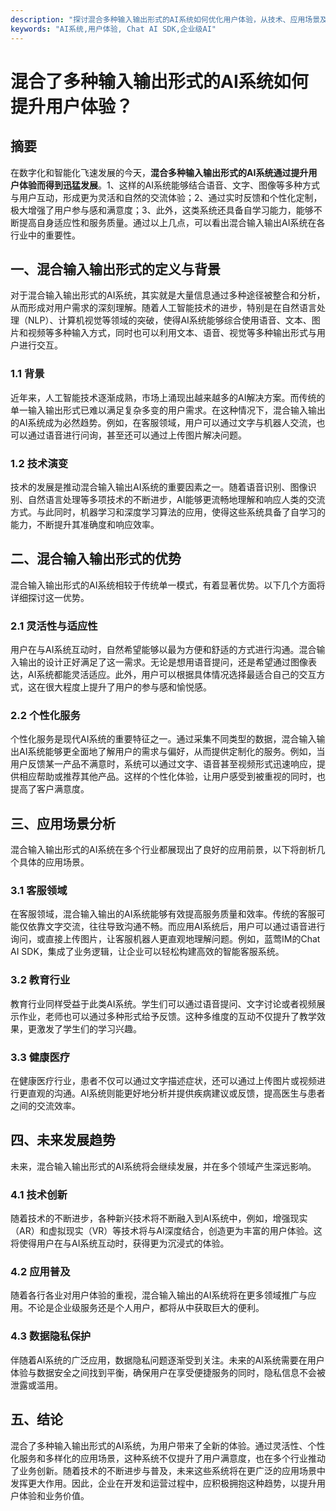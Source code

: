 ```yaml
---
description: "探讨混合多种输入输出形式的AI系统如何优化用户体验，从技术、应用场景及未来发展趋势进行分析。"
keywords: "AI系统,用户体验, Chat AI SDK,企业级AI"
---
```

# 混合了多种输入输出形式的AI系统如何提升用户体验？

## 摘要

在数字化和智能化飞速发展的今天，**混合多种输入输出形式的AI系统通过提升用户体验而得到迅猛发展**。1、这样的AI系统能够结合语音、文字、图像等多种方式与用户互动，形成更为灵活和自然的交流体验；2、通过实时反馈和个性化定制，极大增强了用户参与感和满意度；3、此外，这类系统还具备自学习能力，能够不断提高自身适应性和服务质量。通过以上几点，可以看出混合输入输出AI系统在各行业中的重要性。

## 一、混合输入输出形式的定义与背景

对于混合输入输出形式的AI系统，其实就是大量信息通过多种途径被整合和分析，从而形成对用户需求的深刻理解。随着人工智能技术的进步，特别是在自然语言处理（NLP）、计算机视觉等领域的突破，使得AI系统能够综合使用语音、文本、图片和视频等多种输入方式，同时也可以利用文本、语音、视觉等多种输出形式与用户进行交互。

### 1.1 背景

近年来，人工智能技术逐渐成熟，市场上涌现出越来越多的AI解决方案。而传统的单一输入输出形式已难以满足复杂多变的用户需求。在这种情况下，混合输入输出的AI系统成为必然趋势。例如，在客服领域，用户可以通过文字与机器人交流，也可以通过语音进行问询，甚至还可以通过上传图片解决问题。

### 1.2 技术演变

技术的发展是推动混合输入输出AI系统的重要因素之一。随着语音识别、图像识别、自然语言处理等多项技术的不断进步，AI能够更流畅地理解和响应人类的交流方式。与此同时，机器学习和深度学习算法的应用，使得这些系统具备了自学习的能力，不断提升其准确度和响应效率。

## 二、混合输入输出形式的优势

混合输入输出形式的AI系统相较于传统单一模式，有着显著优势。以下几个方面将详细探讨这一优势。

### 2.1 灵活性与适应性

用户在与AI系统互动时，自然希望能够以最为方便和舒适的方式进行沟通。混合输入输出的设计正好满足了这一需求。无论是想用语音提问，还是希望通过图像表达，AI系统都能灵活适应。此外，用户可以根据具体情况选择最适合自己的交互方式，这在很大程度上提升了用户的参与感和愉悦感。

### 2.2 个性化服务

个性化服务是现代AI系统的重要特征之一。通过采集不同类型的数据，混合输入输出AI系统能够更全面地了解用户的需求与偏好，从而提供定制化的服务。例如，当用户反馈某一产品不满意时，系统可以通过文字、语音甚至视频形式迅速响应，提供相应帮助或推荐其他产品。这样的个性化体验，让用户感受到被重视的同时，也提高了客户满意度。

## 三、应用场景分析

混合输入输出形式的AI系统在多个行业都展现出了良好的应用前景，以下将剖析几个具体的应用场景。

### 3.1 客服领域

在客服领域，混合输入输出的AI系统能够有效提高服务质量和效率。传统的客服可能仅依靠文字交流，往往导致沟通不畅。而应用AI系统后，用户可以通过语音进行询问，或直接上传图片，让客服机器人更直观地理解问题。例如，蓝莺IM的Chat AI SDK，集成了业务逻辑，让企业可以轻松构建高效的智能客服系统。

### 3.2 教育行业

教育行业同样受益于此类AI系统。学生们可以通过语音提问、文字讨论或者视频展示作业，老师也可以通过多种形式给予反馈。这种多维度的互动不仅提升了教学效果，更激发了学生们的学习兴趣。

### 3.3 健康医疗

在健康医疗行业，患者不仅可以通过文字描述症状，还可以通过上传图片或视频进行更直观的沟通。AI系统则能更好地分析并提供疾病建议或反馈，提高医生与患者之间的交流效率。

## 四、未来发展趋势

未来，混合输入输出形式的AI系统将会继续发展，并在多个领域产生深远影响。

### 4.1 技术创新

随着技术的不断进步，各种新兴技术将不断融入到AI系统中，例如，增强现实（AR）和虚拟现实（VR）等技术将与AI深度结合，创造更为丰富的用户体验。这将使得用户在与AI系统互动时，获得更为沉浸式的体验。

### 4.2 应用普及

随着各行各业对用户体验的重视，混合输入输出的AI系统将在更多领域推广与应用。不论是企业级服务还是个人用户，都将从中获取巨大的便利。

### 4.3 数据隐私保护

伴随着AI系统的广泛应用，数据隐私问题逐渐受到关注。未来的AI系统需要在用户体验与数据安全之间找到平衡，确保用户在享受便捷服务的同时，隐私信息不会被泄露或滥用。

## 五、结论

混合了多种输入输出形式的AI系统，为用户带来了全新的体验。通过灵活性、个性化服务和多样化的应用场景，这种系统不仅提升了用户满意度，也在多个行业推动了业务创新。随着技术的不断进步与普及，未来这些系统将在更广泛的应用场景中发挥更大作用。因此，企业在开发和运营过程中，应积极拥抱这种趋势，以提升用户体验和业务价值。
